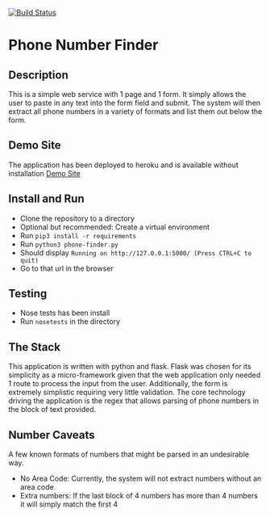 [![Build Status](https://travis-ci.org/jeffnb/phone-finder.svg?branch=master)](https://travis-ci.org/jeffnb/phone-finder)

# Phone Number Finder

## Description

This is a simple web service with 1 page and 1 form.  It simply allows the user to paste in any text
into the form field and submit.  The system will then extract all phone numbers in a variety of formats 
and list them out below the form.

## Demo Site
The application has been deployed to heroku and is available without installation
[Demo Site](https://stormy-brushlands-12573.herokuapp.com/)

## Install and Run
* Clone the repository to a directory
* Optional but recommended: Create a virtual environment
* Run `pip3 install -r requirements`
* Run `python3 phone-finder.py`
* Should display `Running on http://127.0.0.1:5000/ (Press CTRL+C to quit)`
* Go to that url in the browser

## Testing
* Nose tests has been install
* Run `nosetests` in the directory

## The Stack
This application is written with python and flask.  Flask was chosen for its simplicity as a micro-framework given that 
the web application only needed 1 route to process the input from the user.  Additionally, the 
form is extremely simplistic requiring very little validation.  The core technology driving the application is
the regex that allows parsing of phone numbers in the block of text provided.

## Number Caveats
A few known formats of numbers that might be parsed in an undesirable way.
* No Area Code: Currently, the system will not extract numbers without an area code
* Extra numbers: If the last block of 4 numbers has more than 4 numbers it will simply match the first 4
